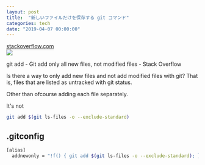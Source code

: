 ```yaml
---
layout: post
title:  "新しいファイルだけを保存する git コマンド"
categories: tech
date: "2019-04-07 00:00:00"
---
```


<div class="card">
  <a href="https://stackoverflow.com/questions/15761890/git-add-only-all-new-files-not-modified-files/15761947"></a>
  <div class="card__header">
    <a href="https://stackoverflow.com/questions/15761890/git-add-only-all-new-files-not-modified-files/15761947">stackoverflow.com</a>
  </div>
  <div class="card__image">
    <img src="https://cdn.sstatic.net/Sites/stackoverflow/img/apple-touch-icon@2.png?v=73d79a89bded">
  </div>
  <div class="card__title">
    <p>git add - Git add only all new files, not modified files - Stack Overflow</p>
  </div>
  <div class="card__description">
    <p>Is there a way to only add new files and not add modified files with git? That is, files that are listed as untracked with git status.

Other than ofcourse adding each file separately.

It's not </p>
  </div>
</div>


```sh
git add $(git ls-files -o --exclude-standard)
```

## .gitconfig

```sh
[alias]
  addnewonly = "!f() { git add $(git ls-files -o --exclude-standard); }; f"
```